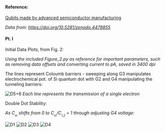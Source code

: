 

#### Reference:
[Qubits made by advanced semiconductor manufacturing](https://arxiv.org/abs/2101.12650#)

*Data from: https://doi.org/10.5281/zenodo.4478855*

#### Pt. I 

Initial Data Plots, from Fig. 2:

*Using the included Figure_2.py as reference for important parameters, such as removing data offsets and converting current to pA, saved in 3400 dpi*

The lines represent Coloumb barriers - sweeping along G3 manipulates electrochemical pot. of Si quantum dot with G2 and G4 manipulating the tunneling barriers:

![D5+6](https://github.com/ElishaPhillips/Quantum_Dot_Charge_Stability/blob/6679d233628fa045aa92d779668f77d3ae79c5d0/Graphs/D56.png)
*Each line represents the transmission of a single electron*

Double Dot Stability:

*As C<sub><sub>m</sub></sub> shifts from 0 to C<sub><sub>m</sub></sub>/C<sub><sub>1,2</sub></sub> = 1 through adjusting G4 voltage:*

![D1](https://github.com/ElishaPhillips/Quantum_Dot_Charge_Stability/blob/6679d233628fa045aa92d779668f77d3ae79c5d0/Graphs/D1.png)
![D2](https://github.com/ElishaPhillips/Quantum_Dot_Charge_Stability/blob/6679d233628fa045aa92d779668f77d3ae79c5d0/Graphs/D2.png)
![D3](https://github.com/ElishaPhillips/Quantum_Dot_Charge_Stability/blob/6679d233628fa045aa92d779668f77d3ae79c5d0/Graphs/D3.png)
![D4](https://github.com/ElishaPhillips/Quantum_Dot_Charge_Stability/blob/6679d233628fa045aa92d779668f77d3ae79c5d0/Graphs/D4.png)
